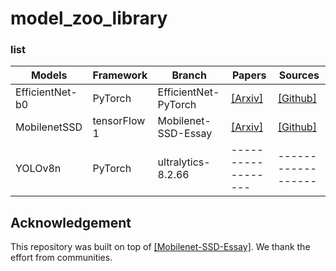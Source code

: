 # model_zoo_library

### list

|       Models          |      Framework      |        Branch         |       Papers        |      Sources        |
|  -------------------  | ------------------  | --------------------  | ------------------  | ------------------  |
|  EfficientNet-b0      |    PyTorch          | EfficientNet-PyTorch  | [[Arxiv]](https://arxiv.org/abs/1905.11946)  | [[Github]](https://github.com/lukemelas/EfficientNet-PyTorch)  |
|  MobilenetSSD         |    tensorFlow 1     | Mobilenet-SSD-Essay   | [[Arxiv]](https://arxiv.org/abs/1512.02325)  | [[Github]](https://github.com/bubbliiiing/Mobilenet-SSD-Essay/tree/master)  |
|  YOLOv8n              |    PyTorch          | ultralytics-8.2.66    | ------------------  | ------------------  |


## Acknowledgement
    
This repository was built on top of [[Mobilenet-SSD-Essay]](https://github.com/bubbliiiing/Mobilenet-SSD-Essay). We thank the effort from communities.
